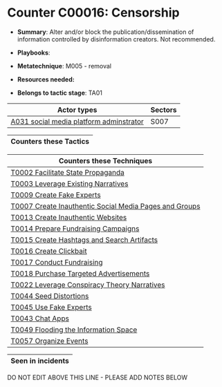 # Counter C00016: Censorship

* **Summary**: Alter and/or block the publication/dissemination of information controlled by disinformation creators. Not recommended. 

* **Playbooks**: 

* **Metatechnique**: M005 - removal

* **Resources needed:** 

* **Belongs to tactic stage**: TA01


| Actor types | Sectors |
| ----------- | ------- |
| [A031 social media platform adminstrator](../../generated_pages/actortypes/A031.md) | S007 |



| Counters these Tactics |
| ---------------------- |



| Counters these Techniques |
| ------------------------- |
| [T0002 Facilitate State Propaganda](../../generated_pages/techniques/T0002.md) |
| [T0003 Leverage Existing Narratives](../../generated_pages/techniques/T0003.md) |
| [T0009 Create Fake Experts](../../generated_pages/techniques/T0009.md) |
| [T0007 Create Inauthentic Social Media Pages and Groups](../../generated_pages/techniques/T0007.md) |
| [T0013 Create Inauthentic Websites](../../generated_pages/techniques/T0013.md) |
| [T0014 Prepare Fundraising Campaigns](../../generated_pages/techniques/T0014.md) |
| [T0015 Create Hashtags and Search Artifacts](../../generated_pages/techniques/T0015.md) |
| [T0016 Create Clickbait](../../generated_pages/techniques/T0016.md) |
| [T0017 Conduct Fundraising](../../generated_pages/techniques/T0017.md) |
| [T0018 Purchase Targeted Advertisements](../../generated_pages/techniques/T0018.md) |
| [T0022 Leverage Conspiracy Theory Narratives](../../generated_pages/techniques/T0022.md) |
| [T0044 Seed Distortions](../../generated_pages/techniques/T0044.md) |
| [T0045 Use Fake Experts](../../generated_pages/techniques/T0045.md) |
| [T0043 Chat Apps](../../generated_pages/techniques/T0043.md) |
| [T0049 Flooding the Information Space](../../generated_pages/techniques/T0049.md) |
| [T0057 Organize Events](../../generated_pages/techniques/T0057.md) |



| Seen in incidents |
| ----------------- |


DO NOT EDIT ABOVE THIS LINE - PLEASE ADD NOTES BELOW
